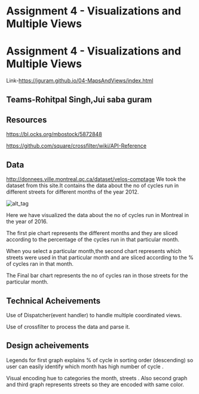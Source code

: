 Assignment 4 - Visualizations and Multiple Views  
===



Assignment 4 - Visualizations and Multiple Views  
===

Link-https://jguram.github.io/04-MapsAndViews/index.html


Teams-Rohitpal Singh,Jui saba guram
---



Resources
---
https://bl.ocks.org/mbostock/5872848

https://github.com/square/crossfilter/wiki/API-Reference

Data
---
http://donnees.ville.montreal.qc.ca/dataset/velos-comptage
We took the dataset from this site.It contains the data about the no of cycles run in different streets for different months of the year 2012.



![alt_tag](https://github.com/jguram/04-MapsAndViews/blob/master/Screen%20Shot%202017-02-15%20at%2011.20.24%20PM.png)



Here we have visualized the data about the no of cycles run in Montreal in the year of 2016.

The first pie chart represents the different months and they are sliced according to the percentage of the cycles run in that particular month.

When you select a particular month,the second chart represents which streets were used in that particular month and are sliced according to the % of cycles ran in that month.

The Final bar chart represents the no of cycles ran in those streets for the particular month.





Technical Acheivements
---
Use of Dispatcher(event handler) to handle multiple coordinated views.

Use of crossfilter to process the data and parse it.

Design acheivements
---
Legends for first graph explains % of cycle in sorting order (descending) so user can easily identify which month has high number of cycle .

Visual encoding hue to categories the month, streets . Also second graph and third graph represents streets so they are encoded with same color.


